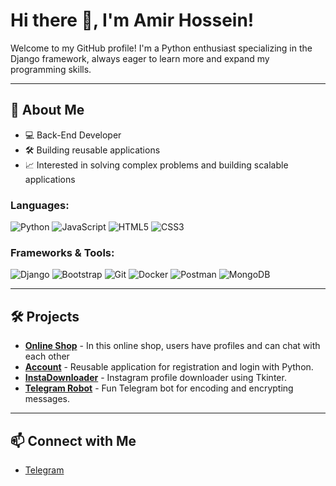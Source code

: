 # Hi there 👋, I'm Amir Hossein!

Welcome to my GitHub profile! I'm a Python enthusiast specializing in the Django framework, always eager to learn more and expand my programming skills.

---

## 🚀 About Me

- 💻 Back-End Developer
- 🛠 Building reusable applications
- 📈 Interested in solving complex problems and building scalable applications

### Languages:
![Python](https://img.shields.io/badge/Python-FFD43B?style=for-the-badge&logo=python&logoColor=blue)
![JavaScript](https://img.shields.io/badge/JavaScript-F7DF1E?style=for-the-badge&logo=javascript&logoColor=black)
![HTML5](https://img.shields.io/badge/HTML5-E34F26?style=for-the-badge&logo=html5&logoColor=white)
![CSS3](https://img.shields.io/badge/CSS3-1572B6?style=for-the-badge&logo=css3&logoColor=white)

### Frameworks & Tools:
![Django](https://img.shields.io/badge/Django-092E20?style=for-the-badge&logo=django&logoColor=white)
![Bootstrap](https://img.shields.io/badge/Bootstrap-563D7C?style=for-the-badge&logo=bootstrap&logoColor=white)
![Git](https://img.shields.io/badge/Git-F05032?style=for-the-badge&logo=git&logoColor=white)
![Docker](https://img.shields.io/badge/Docker-2496ED?style=for-the-badge&logo=docker&logoColor=white)
![Postman](https://img.shields.io/badge/Postman-FF6C37?style=for-the-badge&logo=postman&logoColor=white)
![MongoDB](https://img.shields.io/badge/MongoDB-47A248?style=for-the-badge&logo=mongodb&logoColor=white)

---

## 🛠️ Projects
 - **[Online Shop](https://github.com/amirzaferanii/Ecommerce)** - In this online shop, users have profiles and can chat with each other
- **[Account](https://github.com/amirzaferanii/Account)** - Reusable application for registration and login with Python.
- **[InstaDownloader](https://github.com/amirzaferanii/instadownloader)** - Instagram profile downloader using Tkinter.
- **[Telegram Robot](https://github.com/amirzaferanii/Telegram_Robot)** - Fun Telegram bot for encoding and encrypting messages.

---

## 📫 Connect with Me

- [Telegram](https://t.me/iamirzaferani)
